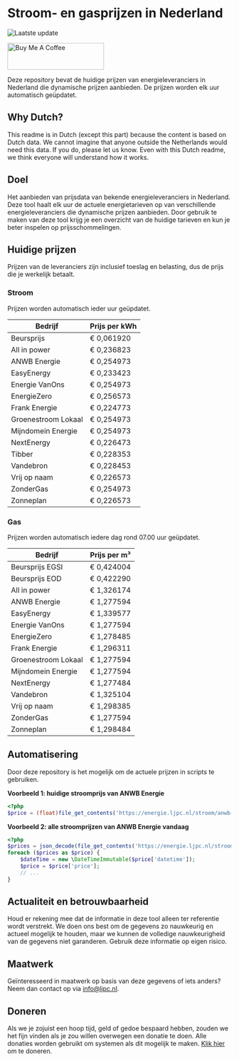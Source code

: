 # Stroom- en gasprijzen in Nederland

![Laatste update](https://img.shields.io/badge/laatste%20update-2024--12--21%2009%3A00%20CET-brightgreen)

<a href="https://www.buymeacoffee.com/Lars-" target="_blank"><img src="https://cdn.buymeacoffee.com/buttons/v2/default-orange.png" alt="Buy Me A Coffee" height="60" style="height: 60px !important;width: 217px !important;" ></a>

Deze repository bevat de huidige prijzen van energieleveranciers in Nederland die dynamische prijzen aanbieden. De prijzen worden elk uur automatisch geüpdatet.

## Why Dutch?

This readme is in Dutch (except this part) because the content is based on Dutch data. We cannot imagine that anyone outside the Netherlands would need this data. If you do, please let us know. Even with this Dutch readme, we think
everyone will understand how it works.

## Doel

Het aanbieden van prijsdata van bekende energieleveranciers in Nederland. Deze tool haalt elk uur de actuele energietarieven op van verschillende energieleveranciers die dynamische prijzen aanbieden. Door gebruik te maken van deze tool
krijg je een overzicht van de huidige tarieven en kun je beter inspelen op prijsschommelingen.

## Huidige prijzen

Prijzen van de leveranciers zijn inclusief toeslag en belasting, dus de prijs die je werkelijk betaalt.

### Stroom

Prijzen worden automatisch ieder uur geüpdatet.

 Bedrijf | Prijs per kWh 
---------|---------------
Beursprijs | € 0,061920
All in power | € 0,236823
ANWB Energie | € 0,254973
EasyEnergy | € 0,233423
Energie VanOns | € 0,254973
EnergieZero | € 0,256573
Frank Energie | € 0,224773
Groenestroom Lokaal | € 0,254973
Mijndomein Energie | € 0,254973
NextEnergy | € 0,226473
Tibber | € 0,228353
Vandebron | € 0,228453
Vrij op naam | € 0,226573
ZonderGas | € 0,254973
Zonneplan | € 0,226573


### Gas

Prijzen worden automatisch iedere dag rond 07.00 uur geüpdatet.

 Bedrijf | Prijs per m³ 
---------|--------------
Beursprijs EGSI | € 0,424004
Beursprijs EOD | € 0,422290
All in power | € 1,326174
ANWB Energie | € 1,277594
EasyEnergy | € 1,339577
Energie VanOns | € 1,277594
EnergieZero | € 1,278485
Frank Energie | € 1,296311
Groenestroom Lokaal | € 1,277594
Mijndomein Energie | € 1,277594
NextEnergy | € 1,277484
Vandebron | € 1,325104
Vrij op naam | € 1,298385
ZonderGas | € 1,277594
Zonneplan | € 1,298484


## Automatisering

Door deze repository is het mogelijk om de actuele prijzen in scripts te gebruiken.

**Voorbeeld 1: huidige stroomprijs van ANWB Energie**

```php
<?php
$price = (float)file_get_contents('https://energie.ljpc.nl/stroom/anwb-energie-nu.txt');

```

**Voorbeeld 2: alle stroomprijzen van ANWB Energie vandaag**

```php
<?php
$prices = json_decode(file_get_contents('https://energie.ljpc.nl/stroom/all-in-power-vandaag.json'),true);
foreach ($prices as $price) {
    $dateTime = new \DateTimeImmutable($price['datetime']);
    $price = $price['price'];
    // ...
}
```

## Actualiteit en betrouwbaarheid

Houd er rekening mee dat de informatie in deze tool alleen ter referentie wordt verstrekt. We doen ons best om de gegevens zo nauwkeurig en actueel mogelijk te houden, maar we kunnen de volledige nauwkeurigheid van de gegevens niet
garanderen. Gebruik deze informatie op eigen risico.

## Maatwerk

Geïnteresseerd in maatwerk op basis van deze gegevens of iets anders? Neem dan contact op
via [info@ljpc.nl](mailto:info@ljpc.nl?subject=Energie%20prijzen).

## Doneren

Als we je zojuist een hoop tijd, geld of gedoe bespaard hebben, zouden we het fijn vinden als je zou willen overwegen een
donatie te doen. Alle donaties worden gebruikt om systemen als dit mogelijk te
maken. [Klik hier](https://www.buymeacoffee.com/Lars-) om te doneren.
